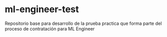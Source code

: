 # ml-engineer-test
Repositorio base para desarrollo de la prueba practica que forma parte del proceso de contratación para ML Engineer
